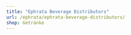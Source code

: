 ```yaml
---
title: "Ephrata Beverage Distributors"
url: /ephrata/ephrata-beverage-distributors/
shop: Getränke
---
```

